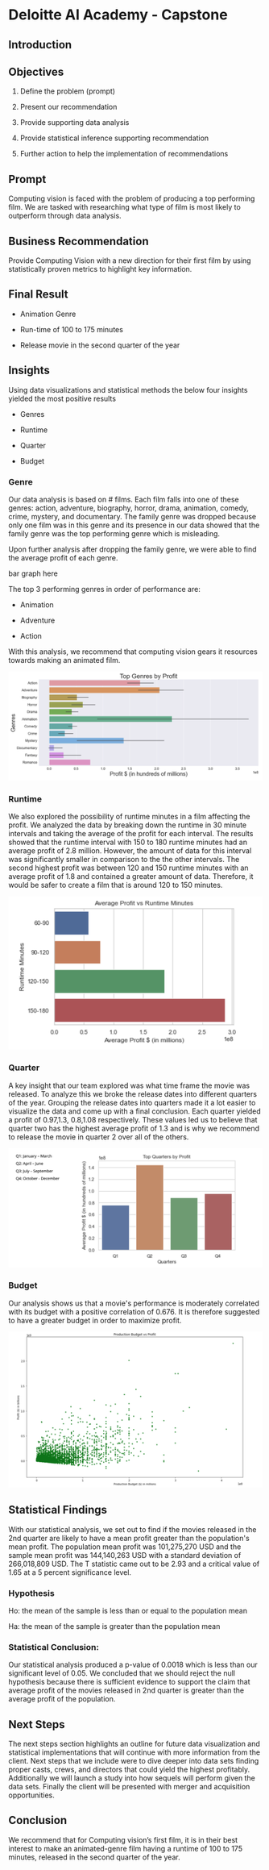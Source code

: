# Deloitte AI Academy - Capstone

## Introduction  

## Objectives 

1. Define the problem (prompt) 

2. Present our recommendation  

3. Provide supporting data analysis  

4. Provide statistical inference supporting recommendation 

5. Further action to help the implementation of recommendations 

##  Prompt 

Computing vision is faced with the problem of producing a top performing film. We are tasked with researching what type of film is most likely to outperform through data analysis.  

##  Business Recommendation 

Provide Computing Vision with a new direction for their first film by using statistically proven metrics to highlight key information.  

##  Final Result 

- Animation Genre 

- Run-time of 100 to 175 minutes 

- Release movie in the second quarter of the year 

##  Insights 

Using data visualizations and statistical methods the below four insights yielded the most positive results  

- Genres 

- Runtime  

- Quarter  

- Budget  

###  Genre 

Our data analysis is based on # films. Each film falls into one of these genres: action, adventure, biography, horror, drama, animation, comedy, crime, mystery, and documentary. The family genre was dropped because only one film was in this genre and its presence in our data showed that the family genre was the top performing genre which is misleading.  

Upon further analysis after dropping the family genre, we were able to find the average profit of each genre. 

bar graph here

The top 3 performing genres in order of performance are:  

- Animation  

- Adventure  

- Action  

With this analysis, we recommend that computing vision gears it resources towards making an animated film. 

![genres](Images/Genres.png)

###  Runtime

We also explored the possibility of runtime minutes in a film affecting the profit. We analyzed the data by breaking down the runtime in 30 minute intervals and taking the average of the profit for each interval. The results showed that the runtime interval with 150 to 180 runtime minutes had an average profit of 2.8 million. However, the amount of data for this interval was significantly smaller in comparison to the the other intervals. The second highest profit was between 120 and 150 runtime minutes with an average profit of 1.8 and contained a greater amount of data. Therefore, it would be safer to create a film that is around 120 to 150 minutes. 

![runtime](Images/Runtime.png)

###  Quarter 

A key insight that our team explored was what time frame the movie was released. To analyze this we broke the release dates into different quarters of the year. Grouping the release dates into quarters made it a lot easier to visualize the data and come up with a final conclusion. Each quarter yielded a profit of 0.97,1.3, 0.8,1.08 respectively. These values led us to believe that quarter two has the highest average profit of 1.3 and is why we recommend to release the movie in quarter 2 over all of the others. 

![quarter](Images/Quarters.png)

###  Budget

Our analysis shows us that a movie's performance is moderately correlated with its budget with a positive correlation of 0.676. It is therefore suggested to have a greater budget in order to maximize profit.

![budget](Images/Budgets.png)

## Statistical Findings 

With our statistical analysis, we set out to find if the movies released in the 2nd quarter are likely to have a mean profit greater than the population's mean profit. The population mean profit was 101,275,270 USD and the sample mean profit was 144,140,263 USD with a standard deviation of 266,018,809 USD. The T statistic came out to be 2.93 and a critical value of 1.65 at a 5 percent significance level.  

### Hypothesis  

Ho: the mean of the sample is less than or equal to the population mean 

Ha: the mean of the sample is greater than the population mean 

### Statistical Conclusion: 

Our statistical analysis produced a p-value of 0.0018 which is less than our significant level of 0.05. We concluded that we should reject the null hypothesis because there is sufficient evidence to support the claim that average profit of the movies released in 2nd quarter is greater than the average profit of the population.  

## Next Steps  

The next steps section highlights an outline for future data visualization and statistical implementations that will continue with more information from the client.  Next steps that we include were to dive deeper into data sets finding proper casts, crews, and directors that could yield the highest profitably. Additionally we will launch a study into how sequels will perform given the data sets. Finally the client will be presented with merger and acquisition opportunities.  

## Conclusion

We recommend that for Computing vision’s first film, it is in their best interest to make an animated-genre film having a runtime of 100 to 175 minutes, released in the second quarter of the year.
